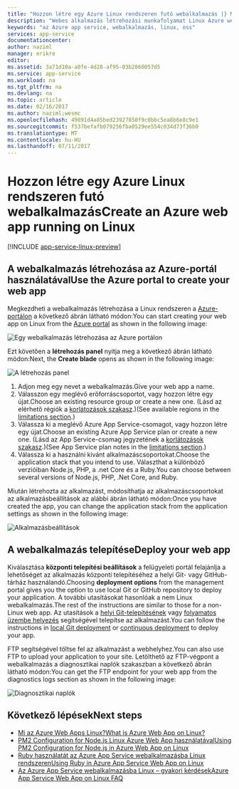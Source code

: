 ```yaml
---
title: "Hozzon létre egy Azure Linux rendszeren futó webalkalmazás |} Microsoft Docs"
description: "Webes alkalmazás létrehozási munkafolyamat Linux Azure webalkalmazás számára."
keywords: "az Azure app service, webalkalmazás, linux, oss"
services: app-service
documentationcenter: 
author: naziml
manager: erikre
editor: 
ms.assetid: 3a71d10a-a0fe-4d28-af95-03b2860057d5
ms.service: app-service
ms.workload: na
ms.tgt_pltfrm: na
ms.devlang: na
ms.topic: article
ms.date: 02/16/2017
ms.author: naziml;wesmc
ms.openlocfilehash: 49091d4a85bed23927850f9c0bbc5ea8b6e8c9e1
ms.sourcegitcommit: f537befafb079256fba0529ee554c034d73f36b0
ms.translationtype: MT
ms.contentlocale: hu-HU
ms.lasthandoff: 07/11/2017
---
```

# <a name="create-an-azure-web-app-running-on-linux"></a><span data-ttu-id="2e165-104">Hozzon létre egy Azure Linux rendszeren futó webalkalmazás</span><span class="sxs-lookup"><span data-stu-id="2e165-104">Create an Azure web app running on Linux</span></span>

[!INCLUDE [app-service-linux-preview](../../includes/app-service-linux-preview.md)]


## <a name="use-the-azure-portal-to-create-your-web-app"></a><span data-ttu-id="2e165-105">A webalkalmazás létrehozása az Azure-portál használatával</span><span class="sxs-lookup"><span data-stu-id="2e165-105">Use the Azure portal to create your web app</span></span>
<span data-ttu-id="2e165-106">Megkezdheti a webalkalmazás létrehozása a Linux rendszeren a [Azure-portálon](https://portal.azure.com) a következő ábrán látható módon:</span><span class="sxs-lookup"><span data-stu-id="2e165-106">You can start creating your web app on Linux from the [Azure portal](https://portal.azure.com) as shown in the following image:</span></span>

![Egy webalkalmazás létrehozása az Azure portálon][1]

<span data-ttu-id="2e165-108">Ezt követően a **létrehozás panel** nyitja meg a következő ábrán látható módon:</span><span class="sxs-lookup"><span data-stu-id="2e165-108">Next, the **Create blade** opens as shown in the following image:</span></span>

![A létrehozás panel][2]

1. <span data-ttu-id="2e165-110">Adjon meg egy nevet a webalkalmazás.</span><span class="sxs-lookup"><span data-stu-id="2e165-110">Give your web app a name.</span></span>
2. <span data-ttu-id="2e165-111">Válasszon egy meglévő erőforráscsoportot, vagy hozzon létre egy újat.</span><span class="sxs-lookup"><span data-stu-id="2e165-111">Choose an existing resource group or create a new one.</span></span> <span data-ttu-id="2e165-112">(Lásd az elérhető régiók a [korlátozások szakasz](app-service-linux-intro.md).)</span><span class="sxs-lookup"><span data-stu-id="2e165-112">(See available regions in the [limitations section](app-service-linux-intro.md).)</span></span>
3. <span data-ttu-id="2e165-113">Válassza ki a meglévő Azure App Service-csomagot, vagy hozzon létre egy újat.</span><span class="sxs-lookup"><span data-stu-id="2e165-113">Choose an existing Azure App Service plan or create a new one.</span></span> <span data-ttu-id="2e165-114">(Lásd az App Service-csomag jegyzetének a [korlátozások szakasz](app-service-linux-intro.md).)</span><span class="sxs-lookup"><span data-stu-id="2e165-114">(See App Service plan notes in the [limitations section](app-service-linux-intro.md).)</span></span>
4. <span data-ttu-id="2e165-115">Válassza ki a használni kívánt alkalmazáscsoportokat.</span><span class="sxs-lookup"><span data-stu-id="2e165-115">Choose the application stack that you intend to use.</span></span> <span data-ttu-id="2e165-116">Választhat a különböző verzióiban Node.js, PHP, a .net Core és a Ruby.</span><span class="sxs-lookup"><span data-stu-id="2e165-116">You can choose between several versions of Node.js, PHP, .Net Core, and Ruby.</span></span>

<span data-ttu-id="2e165-117">Miután létrehozta az alkalmazást, módosíthatja az alkalmazáscsoportokat az alkalmazásbeállítások az alábbi ábrán látható módon:</span><span class="sxs-lookup"><span data-stu-id="2e165-117">Once you have created the app, you can change the application stack from the application settings as shown in the following image:</span></span>

![Alkalmazásbeállítások][3]

## <a name="deploy-your-web-app"></a><span data-ttu-id="2e165-119">A webalkalmazás telepítése</span><span class="sxs-lookup"><span data-stu-id="2e165-119">Deploy your web app</span></span>
<span data-ttu-id="2e165-120">Kiválasztása **központi telepítési beállítások** a felügyeleti portál felajánlja a lehetőséget az alkalmazás központi telepítéséhez a helyi Git- vagy GitHub-tárház használandó.</span><span class="sxs-lookup"><span data-stu-id="2e165-120">Choosing **deployment options** from the management portal gives you the option to use local Git or GitHub repository to deploy your application.</span></span> <span data-ttu-id="2e165-121">A további utasításokat hasonlóak a nem Linux webalkalmazás.</span><span class="sxs-lookup"><span data-stu-id="2e165-121">The rest of the instructions are similar to those for a non-Linux web app.</span></span> <span data-ttu-id="2e165-122">Az utasítások a [helyi Git-telepítésének](app-service-deploy-local-git.md) vagy [folyamatos üzembe helyezés](app-service-continuous-deployment.md) segítségével telepítse az alkalmazást.</span><span class="sxs-lookup"><span data-stu-id="2e165-122">You can follow the instructions in [local Git deployment](app-service-deploy-local-git.md) or [continuous deployment](app-service-continuous-deployment.md) to deploy your app.</span></span>

<span data-ttu-id="2e165-123">FTP segítségével töltse fel az alkalmazást a webhelyhez.</span><span class="sxs-lookup"><span data-stu-id="2e165-123">You can also use FTP to upload your application to your site.</span></span> <span data-ttu-id="2e165-124">Letölthető az FTP-végpont a webalkalmazás a diagnosztikai naplók szakaszban a következő ábrán látható módon:</span><span class="sxs-lookup"><span data-stu-id="2e165-124">You can get the FTP endpoint for your web app from the diagnostics logs section as shown in the following image:</span></span>

![Diagnosztikai naplók][4]

## <a name="next-steps"></a><span data-ttu-id="2e165-126">Következő lépések</span><span class="sxs-lookup"><span data-stu-id="2e165-126">Next steps</span></span>
* [<span data-ttu-id="2e165-127">Mi az Azure Web Apps Linux?</span><span class="sxs-lookup"><span data-stu-id="2e165-127">What is Azure Web App on Linux?</span></span>](app-service-linux-intro.md)
* [<span data-ttu-id="2e165-128">PM2 Configuration for Node.js Linux Azure Web App használatával</span><span class="sxs-lookup"><span data-stu-id="2e165-128">Using PM2 Configuration for Node.js in Azure Web App on Linux</span></span>](app-service-linux-using-nodejs-pm2.md)
* [<span data-ttu-id="2e165-129">Ruby használatát az Azure App Service webalkalmazásba Linux rendszeren</span><span class="sxs-lookup"><span data-stu-id="2e165-129">Using Ruby in Azure App Service Web App on Linux</span></span>](app-service-linux-ruby-get-started.md)
* [<span data-ttu-id="2e165-130">Az Azure App Service webalkalmazásba Linux – gyakori kérdések</span><span class="sxs-lookup"><span data-stu-id="2e165-130">Azure App Service Web App on Linux FAQ</span></span>](app-service-linux-faq.md)

<!--Image references-->
[1]: ./media/app-service-linux-how-to-create-a-web-app/top-level-create.png
[2]: ./media/app-service-linux-how-to-create-a-web-app/create-blade.png
[3]: ./media/app-service-linux-how-to-create-a-web-app/application-settings-change-stack.png
[4]: ./media/app-service-linux-how-to-create-a-web-app/diagnostic-logs-ftp.png
